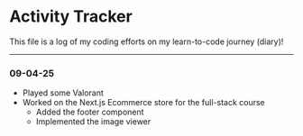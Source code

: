 # Activity Tracker

This file is a log of my coding efforts on my learn-to-code journey (diary)!

---

### 09-04-25

- Played some Valorant
- Worked on the Next.js Ecommerce store for the full-stack course
  - Added the footer component
  - Implemented the image viewer
